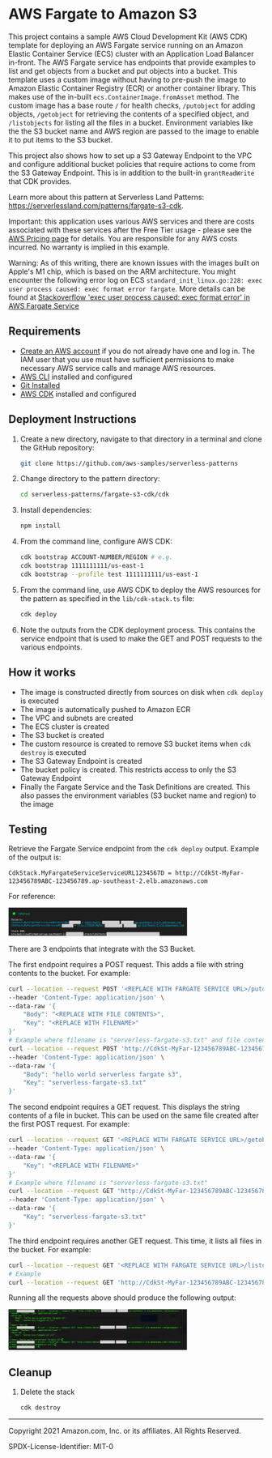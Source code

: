 # AWS Fargate to Amazon S3

This project contains a sample AWS Cloud Development Kit (AWS CDK) template for deploying an AWS Fargate service running on an Amazon Elastic Container Service (ECS) cluster with an Application Load Balancer in-front. The AWS Fargate service has endpoints that provide examples to list and get objects from a bucket and put objects into a bucket. This template uses a custom image without having to pre-push the image to Amazon Elastic Container Registry (ECR) or another container library. This makes use of the in-built `ecs.ContainerImage.fromAsset` method. The custom image has a base route `/` for health checks, `/putobject` for adding objects, `/getobject` for retrieving the contents of a specified object, and `/listobjects` for listing all the files in a bucket. Environment variables like the the S3 bucket name and AWS region are passed to the image to enable it to put items to the S3 bucket.

This project also shows how to set up a S3 Gateway Endpoint to the VPC and configure additional bucket policies that require actions to come from the S3 Gateway Endpoint. This is in addition to the built-in `grantReadWrite` that CDK provides.

Learn more about this pattern at Serverless Land Patterns: https://serverlessland.com/patterns/fargate-s3-cdk.

Important: this application uses various AWS services and there are costs associated with these services after the Free Tier usage - please see the [AWS Pricing page](https://aws.amazon.com/pricing/) for details. You are responsible for any AWS costs incurred. No warranty is implied in this example.

Warning: As of this writing, there are known issues with the images built on Apple's M1 chip, which is based on the ARM architecture. You might encounter the following error log on ECS `standard_init_linux.go:228: exec user process caused: exec format error fargate`. More details can be found at [Stackoverflow 'exec user process caused: exec format error' in AWS Fargate Service](https://stackoverflow.com/questions/67361936/exec-user-process-caused-exec-format-error-in-aws-fargate-service)

## Requirements

- [Create an AWS account](https://portal.aws.amazon.com/gp/aws/developer/registration/index.html) if you do not already have one and log in. The IAM user that you use must have sufficient permissions to make necessary AWS service calls and manage AWS resources.
- [AWS CLI](https://docs.aws.amazon.com/cli/latest/userguide/install-cliv2.html) installed and configured
- [Git Installed](https://git-scm.com/book/en/v2/Getting-Started-Installing-Git)
- [AWS CDK](https://docs.aws.amazon.com/cdk/latest/guide/cli.html) installed and configured

## Deployment Instructions

1. Create a new directory, navigate to that directory in a terminal and clone the GitHub repository:
   ```bash
   git clone https://github.com/aws-samples/serverless-patterns
   ```
2. Change directory to the pattern directory:
   ```bash
   cd serverless-patterns/fargate-s3-cdk/cdk
   ```
3. Install dependencies:
   ```bash
   npm install
   ```
4. From the command line, configure AWS CDK:
   ```bash
   cdk bootstrap ACCOUNT-NUMBER/REGION # e.g.
   cdk bootstrap 1111111111/us-east-1
   cdk bootstrap --profile test 1111111111/us-east-1
   ```
5. From the command line, use AWS CDK to deploy the AWS resources for the pattern as specified in the `lib/cdk-stack.ts` file:
   ```bash
   cdk deploy
   ```
6. Note the outputs from the CDK deployment process. This contains the service endpoint that is used to make the GET and POST requests to the various endpoints.

## How it works

- The image is constructed directly from sources on disk when `cdk deploy` is executed
- The image is automatically pushed to Amazon ECR
- The VPC and subnets are created
- The ECS cluster is created
- The S3 bucket is created
- The custom resource is created to remove S3 bucket items when `cdk destroy` is executed
- The S3 Gateway Endpoint is created
- The bucket policy is created. This restricts access to only the S3 Gateway Endpoint
- Finally the Fargate Service and the Task Definitions are created. This also passes the environment variables (S3 bucket name and region) to the image

## Testing

Retrieve the Fargate Service endpoint from the `cdk deploy` output. Example of the output is:

```
CdkStack.MyFargateServiceServiceURL1234567D = http://CdkSt-MyFar-123456789ABC-123456789.ap-southeast-2.elb.amazonaws.com
```

For reference:

<img src="./docs/01-cdk-deploy-output.png" alt="cdk-deploy-output" width="70%"/>

There are 3 endpoints that integrate with the S3 Bucket.

The first endpoint requires a POST request. This adds a file with string contents to the bucket. For example:

```bash
curl --location --request POST '<REPLACE WITH FARGATE SERVICE URL>/putobject' \
--header 'Content-Type: application/json' \
--data-raw '{
    "Body": "<REPLACE WITH FILE CONTENTS>",
    "Key": "<REPLACE WITH FILENAME>"
}'
# Example where filename is "serverless-fargate-s3.txt" and file content is "hello world serverless fargate s3"
curl --location --request POST 'http://CdkSt-MyFar-123456789ABC-123456789.ap-southeast-2.elb.amazonaws.com/putobject' \
--header 'Content-Type: application/json' \
--data-raw '{
    "Body": "hello world serverless fargate s3",
    "Key": "serverless-fargate-s3.txt"
}'
```

The second endpoint requires a GET request. This displays the string contents of a file in bucket. This can be used on the same file created after the first POST request. For example:

```bash
curl --location --request GET '<REPLACE WITH FARGATE SERVICE URL>/getobject' \
--header 'Content-Type: application/json' \
--data-raw '{
    "Key": "<REPLACE WITH FILENAME>"
}'
# Example where filename is "serverless-fargate-s3.txt"
curl --location --request GET 'http://CdkSt-MyFar-123456789ABC-123456789.ap-southeast-2.elb.amazonaws.com/getobject' \
--header 'Content-Type: application/json' \
--data-raw '{
    "Key": "serverless-fargate-s3.txt"
}'
```

The third endpoint requires another GET request. This time, it lists all files in the bucket. For example:

```bash
curl --location --request GET '<REPLACE WITH FARGATE SERVICE URL>/listobjects'
# Example
curl --location --request GET 'http://CdkSt-MyFar-123456789ABC-123456789.ap-southeast-2.elb.amazonaws.com/listobjects'
```

Running all the requests above should produce the following output:

<img src="./docs/02-example-requests.png" alt="example-requests" width="70%"/>

## Cleanup

1. Delete the stack
   ```bash
   cdk destroy
   ```

---

Copyright 2021 Amazon.com, Inc. or its affiliates. All Rights Reserved.

SPDX-License-Identifier: MIT-0